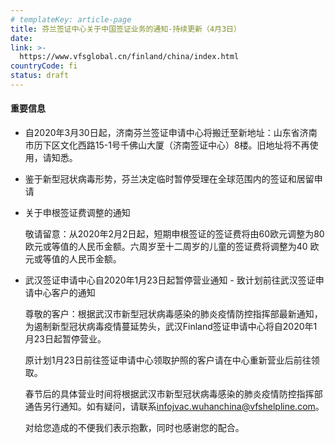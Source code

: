 ```yaml
---
# templateKey: article-page
title: 芬兰签证中心关于中国签证业务的通知-持续更新（4月3日）
date: 
link: >-
  https://www.vfsglobal.cn/finland/china/index.html
countryCode: fi
status: draft
---
```

<div class="content_div">

#### 重要信息

*   <span class="semibold">自2020年3月30日起，济南芬兰签证申请中心将搬迁至新地址：山东省济南市历下区文化西路15-1号千佛山大厦（济南签证中心）8楼。旧地址将不再使用，请知悉。</span>
*   <span class="semibold">鉴于新型冠状病毒形势，芬兰决定临时暂停受理在全球范围内的签证和居留申请</span>
*   <span class="semibold">关于申根签证费调整的通知</span>

    敬请留意：从2020年2月2日起，短期申根签证的签证费将由60欧元调整为80欧元或等值的人民币金额。六周岁至十二周岁的儿童的签证费将调整为40 欧元或等值的人民币金额。

*   <span class="semibold">武汉签证申请中心自2020年1月23日起暂停营业通知 - 致计划前往武汉签证申请中心客户的通知</span>

    尊敬的客户：根据武汉市新型冠状病毒感染的肺炎疫情防控指挥部最新通知，为遏制新型冠状病毒疫情蔓延势头，武汉Finland签证申请中心将自2020年1月23日起暂停营业。

    原计划1月23日前往签证申请中心领取护照的客户请在中心重新营业后前往领取。

    春节后的具体营业时间将根据武汉市新型冠状病毒感染的肺炎疫情防控指挥部通告另行通知。如有疑问，请联系[infojvac.wuhanchina@vfshelpline.com](mailto:infojvac.wuhanchina@vfshelpline.com)。

    对给您造成的不便我们表示抱歉，同时也感谢您的配合。

</div>
